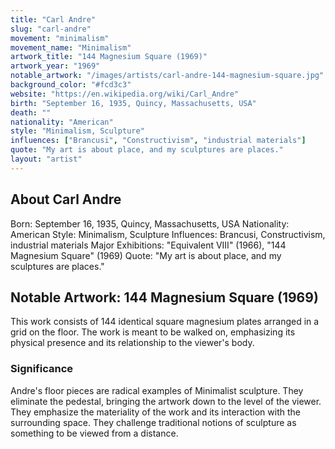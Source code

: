 ```yaml
---
title: "Carl Andre"
slug: "carl-andre"
movement: "minimalism"
movement_name: "Minimalism"
artwork_title: "144 Magnesium Square (1969)"
artwork_year: "1969"
notable_artwork: "/images/artists/carl-andre-144-magnesium-square.jpg"
background_color: "#fcd3c3"
website: "https://en.wikipedia.org/wiki/Carl_Andre"
birth: "September 16, 1935, Quincy, Massachusetts, USA"
death: ""
nationality: "American"
style: "Minimalism, Sculpture"
influences: ["Brancusi", "Constructivism", "industrial materials"]
quote: "My art is about place, and my sculptures are places."
layout: "artist"
---
```


## About Carl Andre

Born: September 16, 1935, Quincy, Massachusetts, USA Nationality: American Style: Minimalism, Sculpture Influences: Brancusi, Constructivism, industrial materials Major Exhibitions: "Equivalent VIII" (1966), "144 Magnesium Square" (1969) Quote: "My art is about place, and my sculptures are places."

## Notable Artwork: 144 Magnesium Square (1969)

This work consists of 144 identical square magnesium plates arranged in a grid on the floor. The work is meant to be walked on, emphasizing its physical presence and its relationship to the viewer's body.

### Significance

Andre's floor pieces are radical examples of Minimalist sculpture. They eliminate the pedestal, bringing the artwork down to the level of the viewer. They emphasize the materiality of the work and its interaction with the surrounding space. They challenge traditional notions of sculpture as something to be viewed from a distance.

